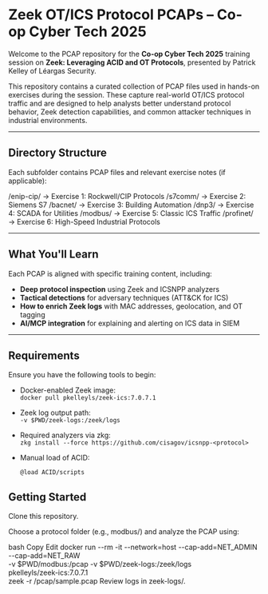 # Zeek OT/ICS Protocol PCAPs – Co-op Cyber Tech 2025

Welcome to the PCAP repository for the **Co-op Cyber Tech 2025** training session on **Zeek: Leveraging ACID and OT Protocols**, presented by Patrick Kelley of Léargas Security.

This repository contains a curated collection of PCAP files used in hands-on exercises during the session. These capture real-world OT/ICS protocol traffic and are designed to help analysts better understand protocol behavior, Zeek detection capabilities, and common attacker techniques in industrial environments.

---

## Directory Structure

Each subfolder contains PCAP files and relevant exercise notes (if applicable):

/enip-cip/ → Exercise 1: Rockwell/CIP Protocols
/s7comm/ → Exercise 2: Siemens S7
/bacnet/ → Exercise 3: Building Automation
/dnp3/ → Exercise 4: SCADA for Utilities
/modbus/ → Exercise 5: Classic ICS Traffic
/profinet/ → Exercise 6: High-Speed Industrial Protocols

---

## What You'll Learn

Each PCAP is aligned with specific training content, including:

- **Deep protocol inspection** using Zeek and ICSNPP analyzers
- **Tactical detections** for adversary techniques (ATT&CK for ICS)
- **How to enrich Zeek logs** with MAC addresses, geolocation, and OT tagging
- **AI/MCP integration** for explaining and alerting on ICS data in SIEM

---

## Requirements

Ensure you have the following tools to begin:

- Docker-enabled Zeek image:  
  `docker pull pkelleyls/zeek-ics:7.0.7.1`

- Zeek log output path:  
  `-v $PWD/zeek-logs:/zeek/logs`

- Required analyzers via zkg:  
  `zkg install --force https://github.com/cisagov/icsnpp-<protocol>`

- Manual load of ACID:
  ```zeek
  @load ACID/scripts

## Getting Started
Clone this repository.

Choose a protocol folder (e.g., modbus/) and analyze the PCAP using:

bash
Copy
Edit
docker run --rm -it --network=host --cap-add=NET_ADMIN --cap-add=NET_RAW \
-v $PWD/modbus:/pcap -v $PWD/zeek-logs:/zeek/logs \
pkelleyls/zeek-ics:7.0.7.1 \
zeek -r /pcap/sample.pcap
Review logs in zeek-logs/.

